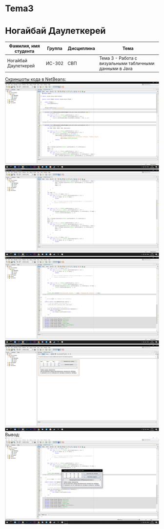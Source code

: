 # Tema3

# Ногайбай Даулеткерей

| Фамилия, имя студента | Группа | Дисциплина| Тема |
| ------ | ------ | ------ | ------ |
| Ногайбай Даулеткерей | ИС-302 | СВП | Тема 3 - Работа с визуальными табличными данными в Java |


Скриншоты кода в NetBeans:
![ScreenShot](2.png)
![ScreenShot](3.png)
![ScreenShot](4.png)
![ScreenShot](5.png)
Вывод:
![ScreenShot](6.png)


